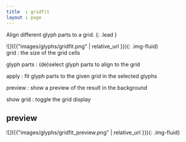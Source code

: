 ```yaml
---
title  : gridfit
layout : page
---
```


Align different glyph parts to a grid.
{: .lead }


<div class='row'>

<div class='col-sm-4' markdown='1'>
![]({{"images/glyphs/gridfit.png" | relative_url }}){: .img-fluid}
</div>

<div class='col-sm-8' markdown='1'>
grid
: the size of the grid cells

glyph parts
: (de)select glyph parts to align to the grid

apply
: fit glyph parts to the given grid in the selected glyphs

preview
: show a preview of the result in the background

show grid
: toggle the grid display
</div>

</div>


preview
-------

![]({{"images/glyphs/gridfit_preview.png" | relative_url }}){: .img-fluid}
